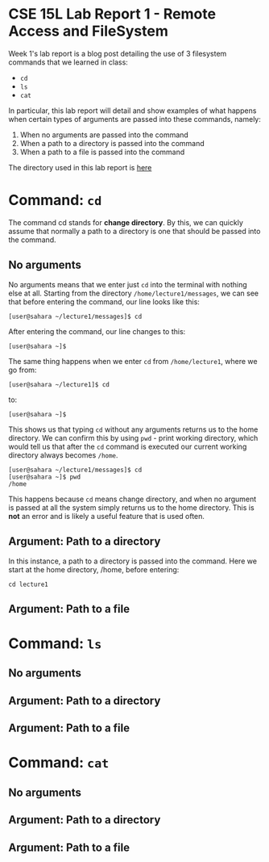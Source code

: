 # CSE 15L Lab Report 1 - Remote Access and FileSystem
Week 1's lab report is a blog post detailing the use of 3 filesystem commands that we learned in class:
- `cd`
- `ls`
- `cat`

In particular, this lab report will detail and show examples of what happens when certain types of arguments are passed into these commands, namely:
1. When no arguments are passed into the command
2. When a path to a directory is passed into the command
3. When a path to a file is passed into the command

The directory used in this lab report is [here](https://github.com/ucsd-cse15l-f23/lecture1)

# Command: `cd`
The command cd stands for **change directory**. By this, we can quickly assume that normally a path to a directory is one that should be passed into the command.
## No arguments
No arguments means that we enter just `cd` into the terminal with nothing else at all.
Starting from the directory `/home/lecture1/messages`, we can see that before entering the command, our line looks like this:

```[user@sahara ~/lecture1/messages]$ cd```

After entering the command, our line changes to this:

```[user@sahara ~]$ ```

The same thing happens when we enter `cd` from `/home/lecture1`, where we go from: 

```[user@sahara ~/lecture1]$ cd```

to:

```[user@sahara ~]$ ```

This shows us that typing `cd` without any arguments returns us to the home directory. We can confirm this by using `pwd` - print working directory, which would tell us that after the `cd` command is executed our current working directory always becomes `/home`.

```
[user@sahara ~/lecture1/messages]$ cd
[user@sahara ~]$ pwd
/home
```

This happens because `cd` means change directory, and when no argument is passed at all the system simply returns us to the home directory. This is **not** an error and is likely a useful feature that is used often.

## Argument: Path to a directory

In this instance, a path to a directory is passed into the command. Here we start at the home directory, /home, before entering:

```cd lecture1```



## Argument: Path to a file
# Command: `ls`
## No arguments
## Argument: Path to a directory
## Argument: Path to a file
# Command: `cat`
## No arguments
## Argument: Path to a directory
## Argument: Path to a file
